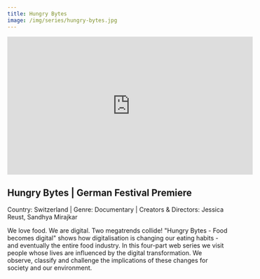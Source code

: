 ```yaml
---
title: Hungry Bytes
image: /img/series/hungry-bytes.jpg
---
```

<iframe width="560" height="315" src="https://www.youtube.com/embed/uhuewNqyDik?controls=1" frameborder="0" allow="accelerometer; autoplay; encrypted-media; gyroscope; picture-in-picture" allowfullscreen></iframe>

## Hungry Bytes | German Festival Premiere
Country: Switzerland | Genre: Documentary | Creators & Directors: Jessica Reust, Sandhya Mirajkar

We love food. We are digital. Two megatrends collide! "Hungry Bytes - Food becomes digital" shows how digitalisation is changing our eating habits - and eventually the entire food industry. In this four-part web series we visit people whose lives are influenced by the digital transformation. We observe, classify and challenge the implications of these changes for society and our environment.
